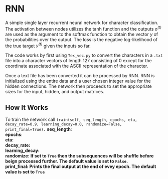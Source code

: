 # RNN
A simple single layer recurrent neural network for character classification. The activation between nodes utilizes the tanh function and the outputs *o<sup>(t)</sup>* are used as the argument to the softmax function to obtain the vector *y* of the probabilities over the output. The loss is the negative log-likelihood of the true target *y<sup>(t)</sup>* given the inputs so far.  

The code works by first using `Tex_vec.py` to convert the characters in a `.txt` file into a character vectors of length 127 consisting of 0 except for the coordinate associated with the ASCII representation of the character. 

Once a text file has been converted it can be processed by RNN. RNN is initialized using the entire data and a user chosen integer value for the hidden connections. The network then proceeds to set the appropriate sizes for the input, hidden, and output matrices. 

## How It Works
To train the network call `train(self, seq_length, epochs, eta, decay_rate=0.9, learning_decay=0.0, randomize=False, print_final=True).`
<b>seq_length</b>: <br>
<b>epochs</b>: <br>
<b>eta</eta>: <br>
<b>decay_rate</b>: <br>
<b>learning_decay</b>: <br>
<b>randomize</b>: If set to `True` then the subsequences will be shuffle before beign processed further. The default value is set to `False`. <br>
<b>print_final</b>: Prints the final output at the end of evey epoch. The default value is set to `True` <br>
